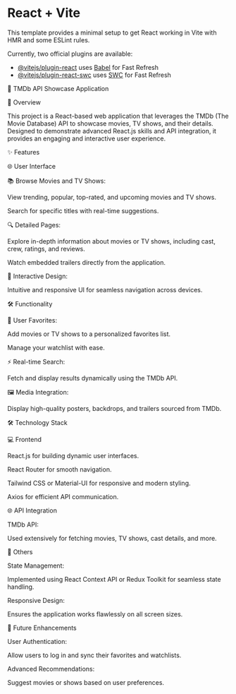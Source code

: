 # React + Vite

This template provides a minimal setup to get React working in Vite with HMR and some ESLint rules.

Currently, two official plugins are available:

- [@vitejs/plugin-react](https://github.com/vitejs/vite-plugin-react/blob/main/packages/plugin-react/README.md) uses [Babel](https://babeljs.io/) for Fast Refresh
- [@vitejs/plugin-react-swc](https://github.com/vitejs/vite-plugin-react-swc) uses [SWC](https://swc.rs/) for Fast Refresh



🌟 TMDb API Showcase Application

📖 Overview

This project is a React-based web application that leverages the TMDb (The Movie Database) API to showcase movies, TV shows, and their details. Designed to demonstrate advanced React.js skills and API integration, it provides an engaging and interactive user experience.

✨ Features

🌐 User Interface

📚 Browse Movies and TV Shows:

View trending, popular, top-rated, and upcoming movies and TV shows.

Search for specific titles with real-time suggestions.

🔍 Detailed Pages:

Explore in-depth information about movies or TV shows, including cast, crew, ratings, and reviews.

Watch embedded trailers directly from the application.

🎯 Interactive Design:

Intuitive and responsive UI for seamless navigation across devices.

🛠️ Functionality

🌟 User Favorites:

Add movies or TV shows to a personalized favorites list.

Manage your watchlist with ease.

⚡ Real-time Search:

Fetch and display results dynamically using the TMDb API.

🖼️ Media Integration:

Display high-quality posters, backdrops, and trailers sourced from TMDb.

🛠️ Technology Stack

💻 Frontend

React.js for building dynamic user interfaces.

React Router for smooth navigation.

Tailwind CSS or Material-UI for responsive and modern styling.

Axios for efficient API communication.

🌐 API Integration

TMDb API:

Used extensively for fetching movies, TV shows, cast details, and more.

🔐 Others

State Management:

Implemented using React Context API or Redux Toolkit for seamless state handling.

Responsive Design:

Ensures the application works flawlessly on all screen sizes.

🌟 Future Enhancements

User Authentication:

Allow users to log in and sync their favorites and watchlists.

Advanced Recommendations:

Suggest movies or shows based on user preferences.
